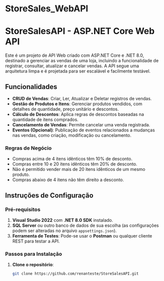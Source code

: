 ﻿# StoreSales_WebAPI
# StoreSalesAPI - ASP.NET Core Web API

Este é um projeto de API Web criado com ASP.NET Core e .NET 8.0, destinado a gerenciar as vendas de uma loja, incluindo a funcionalidade de registrar, consultar, atualizar e cancelar vendas. A API segue uma arquitetura limpa e é projetada para ser escalável e facilmente testável.

## Funcionalidades

- **CRUD de Vendas**: Criar, Ler, Atualizar e Deletar registros de vendas.
- **Gestão de Produtos e Itens**: Gerenciar produtos vendidos, com detalhes de quantidade, preço unitário e descontos.
- **Cálculo de Descontos**: Aplica regras de descontos baseadas na quantidade de itens comprados.
- **Cancelamento de Vendas**: Permite cancelar uma venda registrada.
- **Eventos (Opcional)**: Publicação de eventos relacionados a mudanças nas vendas, como criação, modificação ou cancelamento.

### Regras de Negócio

- Compras acima de 4 itens idênticos têm 10% de desconto.
- Compras entre 10 e 20 itens idênticos têm 20% de desconto.
- Não é permitido vender mais de 20 itens idênticos de um mesmo produto.
- Compras abaixo de 4 itens não têm direito a desconto.

## Instruções de Configuração

### Pré-requisitos

1. **Visual Studio 2022** com **.NET 8.0 SDK** instalado.
2. **SQL Server** ou outro banco de dados de sua escolha (as configurações podem ser alteradas no arquivo `appsettings.json`).
3. **Ferramenta de Testes**: Pode-se usar o **Postman** ou qualquer cliente REST para testar a API.

### Passos para Instalação

1. **Clone o repositório**:

   ```bash
   git clone https://github.com/renanteste/StoreSalesAPI.git

